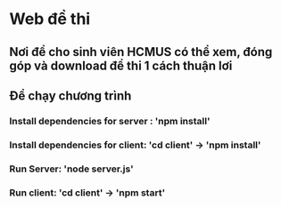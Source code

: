 # Web đề thi 
## Nơi để cho sinh viên HCMUS có thể xem, đóng góp và download để thi 1 cách thuận lơi

## Để chạy chương trình

### Install dependencies for server : 'npm install'
### Install dependencies for client: 'cd client'  -> 'npm install'

### Run Server: 'node server.js'
### Run client: 'cd client'  -> 'npm start'





